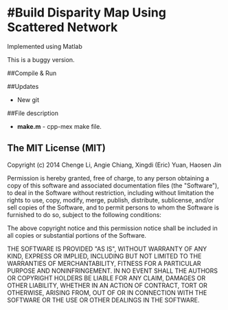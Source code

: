 #Build Disparity Map Using Scattered Network 
=====================

Implemented using Matlab

This is a buggy version.


##Compile & Run



##Updates 

* New git

##File description 

* **make.m** - cpp-mex make file.

The MIT License (MIT)
------------------

Copyright (c) 2014 Chenge Li, Angie Chiang, Xingdi (Eric) Yuan, Haosen Jin

Permission is hereby granted, free of charge, to any person obtaining a copy
of this software and associated documentation files (the "Software"), to deal
in the Software without restriction, including without limitation the rights
to use, copy, modify, merge, publish, distribute, sublicense, and/or sell
copies of the Software, and to permit persons to whom the Software is
furnished to do so, subject to the following conditions:

The above copyright notice and this permission notice shall be included in
all copies or substantial portions of the Software.

THE SOFTWARE IS PROVIDED "AS IS", WITHOUT WARRANTY OF ANY KIND, EXPRESS OR
IMPLIED, INCLUDING BUT NOT LIMITED TO THE WARRANTIES OF MERCHANTABILITY,
FITNESS FOR A PARTICULAR PURPOSE AND NONINFRINGEMENT. IN NO EVENT SHALL THE
AUTHORS OR COPYRIGHT HOLDERS BE LIABLE FOR ANY CLAIM, DAMAGES OR OTHER
LIABILITY, WHETHER IN AN ACTION OF CONTRACT, TORT OR OTHERWISE, ARISING FROM,
OUT OF OR IN CONNECTION WITH THE SOFTWARE OR THE USE OR OTHER DEALINGS IN
THE SOFTWARE.
